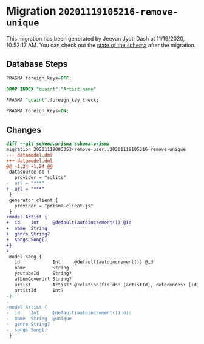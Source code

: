 # Migration `20201119105216-remove-unique`

This migration has been generated by Jeevan Jyoti Dash at 11/19/2020, 10:52:17 AM.
You can check out the [state of the schema](./schema.prisma) after the migration.

## Database Steps

```sql
PRAGMA foreign_keys=OFF;

DROP INDEX "quaint"."Artist.name"

PRAGMA "quaint".foreign_key_check;

PRAGMA foreign_keys=ON;
```

## Changes

```diff
diff --git schema.prisma schema.prisma
migration 20201119083353-remove-user..20201119105216-remove-unique
--- datamodel.dml
+++ datamodel.dml
@@ -1,24 +1,24 @@
 datasource db {
   provider = "sqlite"
-  url = "***"
+  url = "***"
 }
 generator client {
   provider = "prisma-client-js"
 }
+model Artist {
+  id    Int     @default(autoincrement()) @id
+  name  String
+  genre String?
+  songs Song[]
+}
+
 model Song {
   id            Int     @default(autoincrement()) @id
   name          String
   youtubeId     String?
   albumCoverUrl String?
   artist        Artist? @relation(fields: [artistId], references: [id])
   artistId      Int?
-}
-
-model Artist {
-  id    Int     @default(autoincrement()) @id
-  name  String  @unique
-  genre String?
-  songs Song[]
 }
```


